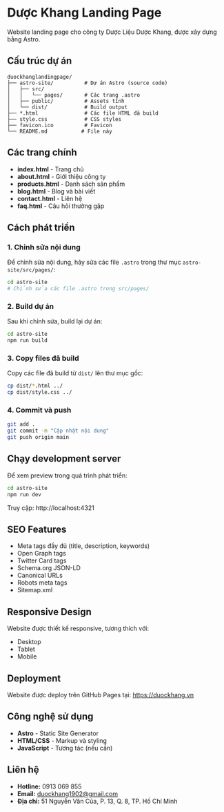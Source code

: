 # Dược Khang Landing Page

Website landing page cho công ty Dược Liệu Dược Khang, được xây dựng bằng Astro.

## Cấu trúc dự án

```
duockhanglandingpage/
├── astro-site/          # Dự án Astro (source code)
│   ├── src/
│   │   └── pages/       # Các trang .astro
│   ├── public/          # Assets tĩnh
│   └── dist/            # Build output
├── *.html               # Các file HTML đã build
├── style.css            # CSS styles
├── favicon.ico          # Favicon
└── README.md           # File này
```

## Các trang chính

- **index.html** - Trang chủ
- **about.html** - Giới thiệu công ty
- **products.html** - Danh sách sản phẩm
- **blog.html** - Blog và bài viết
- **contact.html** - Liên hệ
- **faq.html** - Câu hỏi thường gặp

## Cách phát triển

### 1. Chỉnh sửa nội dung

Để chỉnh sửa nội dung, hãy sửa các file `.astro` trong thư mục `astro-site/src/pages/`:

```bash
cd astro-site
# Chỉnh sửa các file .astro trong src/pages/
```

### 2. Build dự án

Sau khi chỉnh sửa, build lại dự án:

```bash
cd astro-site
npm run build
```

### 3. Copy files đã build

Copy các file đã build từ `dist/` lên thư mục gốc:

```bash
cp dist/*.html ../
cp dist/style.css ../
```

### 4. Commit và push

```bash
git add .
git commit -m "Cập nhật nội dung"
git push origin main
```

## Chạy development server

Để xem preview trong quá trình phát triển:

```bash
cd astro-site
npm run dev
```

Truy cập: http://localhost:4321

## SEO Features

- Meta tags đầy đủ (title, description, keywords)
- Open Graph tags
- Twitter Card tags
- Schema.org JSON-LD
- Canonical URLs
- Robots meta tags
- Sitemap.xml

## Responsive Design

Website được thiết kế responsive, tương thích với:
- Desktop
- Tablet
- Mobile

## Deployment

Website được deploy trên GitHub Pages tại: https://duockhang.vn

## Công nghệ sử dụng

- **Astro** - Static Site Generator
- **HTML/CSS** - Markup và styling
- **JavaScript** - Tương tác (nếu cần)

## Liên hệ

- **Hotline:** 0913 069 855
- **Email:** duockhang1902@gmail.com
- **Địa chỉ:** 51 Nguyễn Văn Của, P. 13, Q. 8, TP. Hồ Chí Minh 